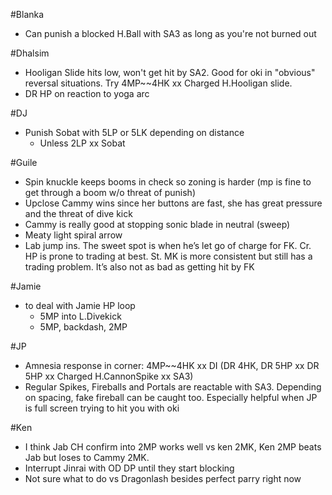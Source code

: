 #Blanka
- Can punish a blocked H.Ball with SA3 as long as you're not burned out

#Dhalsim
- Hooligan Slide hits low, won't get hit by SA2.  Good for oki in "obvious" reversal situations.  Try 4MP~~4HK xx Charged H.Hooligan slide.
- DR HP on reaction to yoga arc

#DJ
- Punish Sobat with 5LP or 5LK depending on distance
  * Unless 2LP xx Sobat

#Guile
- Spin knuckle keeps booms in check so zoning is harder (mp is fine to get through a boom w/o threat of punish)
- Upclose Cammy wins since her buttons are fast, she has great pressure and the threat of dive kick
- Cammy is really good at stopping sonic blade in neutral (sweep)
- Meaty light spiral arrow
- Lab jump ins. The sweet spot is when he’s let go of charge for FK. Cr. HP is prone to trading at best. St. MK is more consistent but still has a trading problem. It’s also not as bad as getting hit by FK

#Jamie
 - to deal with Jamie HP loop
   * 5MP into L.Divekick
   * 5MP, backdash, 2MP

#JP
- Amnesia response in corner: 4MP~~4HK xx DI (DR 4HK, DR 5HP xx DR 5HP xx Charged H.CannonSpike xx SA3)
- Regular Spikes, Fireballs and Portals are reactable with SA3.  Depending on spacing, fake fireball can be caught too.  Especially helpful when JP is full screen trying to hit you with oki

#Ken
- I think Jab CH confirm into 2MP works well vs ken 2MK, Ken 2MP beats Jab but loses to Cammy 2MK.
- Interrupt Jinrai with OD DP until they start blocking
- Not sure what to do vs Dragonlash besides perfect parry right now
